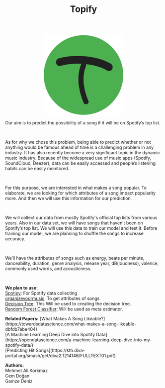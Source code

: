 <h1 align="center">Topify</h1><br><br>

<p align="center"><img src="logof.png"/></p>
<p>Our aim is to predict the possibility of a song if it will be on Spotify’s top list.</p><br>

<p>As for why we chose this problem, being able to predict whether or not anything would be famous ahead of time is a challenging problem in any industry. It has also recently become a very significant topic in the dynamic music industry. Because of the widespread use of music apps (Spotify, SoundCloud, Deezer), data can be easily accessed and people’s listening habits can be easily monitored.</p><br>

<p>For this purpose, we are interested in what makes a song popular. To elaborate, we are looking for which attributes of a song impact popularity more. And then we will use this information for our prediction.</p><br>

<p>We will collect our data from mostly Spotify's official top lists from various years. Also in our data set, we will have songs that haven’t been on Spotify’s top list. We will use this data to train our model and test it. Before training our model, we are planning to shuffle the songs to increase accuracy.</p><br>

<p>We’ll have the attributes of songs such as energy, beats per minute, danceability, duration, genre analysis, release year, dB(loudness), valence, commonly used words, and acousticness.</p><br>
<p>
<b>We plan to use:</b><br>
<a href="https://github.com/plamere/spotipy">Spotipy</a>: For Spotify data collecting<br>
<a href="http://organizeyourmusic.playlistmachinery.com">organizeyourmusic</a>: To get attributes of songs<br>
<a href="https://scikit-learn.org/stable/modules/tree">Decision Tree</a>: This Will be used to creating the decision tree.<br>
<a href="https://scikit-learn.org/stable/modules/generated/sklearn.ensemble.RandomForestClassifier">Random Forest Classifier</a>: Will be used as meta estimator.<br>
</p>

<p><b>Related Papers:</b>
[What Makes A Song Likeable?](https://towardsdatascience.com/what-makes-a-song-likeable-dbfdb7abe404)<br>
[A Machine Learning Deep Dive into Spotify Data](https://opendatascience.com/a-machine-learning-deep-dive-into-my-spotify-data/)<br>
[Predicting Hit Songs](https://kth.diva-portal.org/smash/get/diva2:1214146/FULLTEXT01.pdf)<br>
</p>

<b>Authors:</b><br>
Mehmet Ali Korkmaz<br>
Cem Doğan<br>
Gamze Deniz<br>

